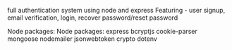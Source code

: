 full authentication system using node and express
Featuring - user signup, email verification, login, recover password/reset password

Node packages:
Node packages: express bcryptjs cookie-parser mongoose nodemailer jsonwebtoken crypto dotenv
